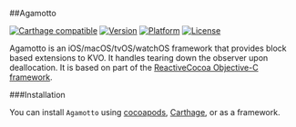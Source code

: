 ##Agamotto

[![Carthage compatible](https://img.shields.io/badge/Carthage-compatible-4BC51D.svg?style=flat)](https://github.com/Carthage/Carthage)
[![Version](http://img.shields.io/cocoapods/v/Agamotto.svg)](http://cocoapods.org/?q=Agamotto)
[![Platform](http://img.shields.io/cocoapods/p/Agamotto.svg)]()
[![License](http://img.shields.io/cocoapods/l/Agamotto.svg)](https://github.com/Kosoku/Agamotto/blob/master/license.txt)

Agamotto is an iOS/macOS/tvOS/watchOS framework that provides block based extensions to KVO. It handles tearing down the observer upon deallocation. It is based on part of the [ReactiveCocoa Objective-C framework](https://github.com/ReactiveCocoa/ReactiveObjC).

###Installation

You can install `Agamotto` using [cocoapods](https://cocoapods.org/), [Carthage](https://github.com/Carthage/Carthage), or as a framework.
